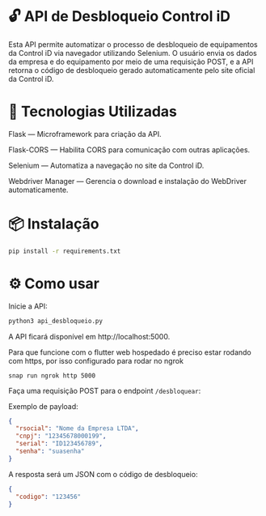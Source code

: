 # 🔓 API de Desbloqueio Control iD
Esta API permite automatizar o processo de desbloqueio de equipamentos da Control iD via navegador utilizando Selenium. O usuário envia os dados da empresa e do equipamento por meio de uma requisição POST, e a API retorna o código de desbloqueio gerado automaticamente pelo site oficial da Control iD.

# 🚀 Tecnologias Utilizadas
Flask — Microframework para criação da API.

Flask-CORS — Habilita CORS para comunicação com outras aplicações.

Selenium — Automatiza a navegação no site da Control iD.

Webdriver Manager — Gerencia o download e instalação do WebDriver automaticamente.

# 📦 Instalação

```bash
pip install -r requirements.txt
```

# ⚙️ Como usar
Inicie a API:

```bash
python3 api_desbloqueio.py
```

A API ficará disponível em http://localhost:5000.

Para que funcione com o flutter web hospedado é preciso estar rodando com https, por isso configurado para rodar no ngrok

`snap run ngrok http 5000`

Faça uma requisição POST para o endpoint `/desbloquear`:

Exemplo de payload:

```json
{
  "rsocial": "Nome da Empresa LTDA",
  "cnpj": "12345678000199",
  "serial": "ID123456789",
  "senha": "suasenha"
}

```
A resposta será um JSON com o código de desbloqueio:

```json
{
  "codigo": "123456"
}
```
